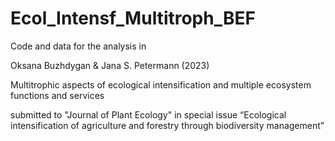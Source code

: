 # Ecol_Intensf_Multitroph_BEF

Code and data for the analysis in 
	
Oksana Buzhdygan & Jana S. Petermann	(2023)

Multitrophic aspects of ecological intensification and multiple ecosystem functions and services

submitted to "Journal of Plant Ecology"
in special issue “Ecological intensification of agriculture and forestry through biodiversity management”

